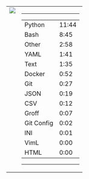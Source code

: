 
<table><tr>
<td valign="top">
  <img src="https://wakatime.com/share/@Aperture/0cd21d5d-ac4f-458d-9c71-d06f479c1297.png" />
</td>

<td valign="top">
  <hr>
  <table>
    <tr><td>Python</td><td>11:44</td></tr><tr><td>Bash</td><td>8:45</td></tr><tr><td>Other</td><td>2:58</td></tr><tr><td>YAML</td><td>1:41</td></tr><tr><td>Text</td><td>1:35</td></tr><tr><td>Docker</td><td>0:52</td></tr><tr><td>Git</td><td>0:27</td></tr><tr><td>JSON</td><td>0:19</td></tr><tr><td>CSV</td><td>0:12</td></tr><tr><td>Groff</td><td>0:07</td></tr><tr><td>Git Config</td><td>0:02</td></tr><tr><td>INI</td><td>0:01</td></tr><tr><td>VimL</td><td>0:00</td></tr><tr><td>HTML</td><td>0:00</td></tr>
  </table>
  <hr>
</td>
</tr></table>

